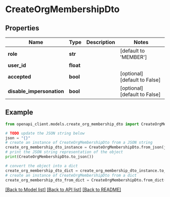 # CreateOrgMembershipDto


## Properties

Name | Type | Description | Notes
------------ | ------------- | ------------- | -------------
**role** | **str** |  | [default to 'MEMBER']
**user_id** | **float** |  | 
**accepted** | **bool** |  | [optional] [default to False]
**disable_impersonation** | **bool** |  | [optional] [default to False]

## Example

```python
from openapi_client.models.create_org_membership_dto import CreateOrgMembershipDto

# TODO update the JSON string below
json = "{}"
# create an instance of CreateOrgMembershipDto from a JSON string
create_org_membership_dto_instance = CreateOrgMembershipDto.from_json(json)
# print the JSON string representation of the object
print(CreateOrgMembershipDto.to_json())

# convert the object into a dict
create_org_membership_dto_dict = create_org_membership_dto_instance.to_dict()
# create an instance of CreateOrgMembershipDto from a dict
create_org_membership_dto_from_dict = CreateOrgMembershipDto.from_dict(create_org_membership_dto_dict)
```
[[Back to Model list]](../README.md#documentation-for-models) [[Back to API list]](../README.md#documentation-for-api-endpoints) [[Back to README]](../README.md)


